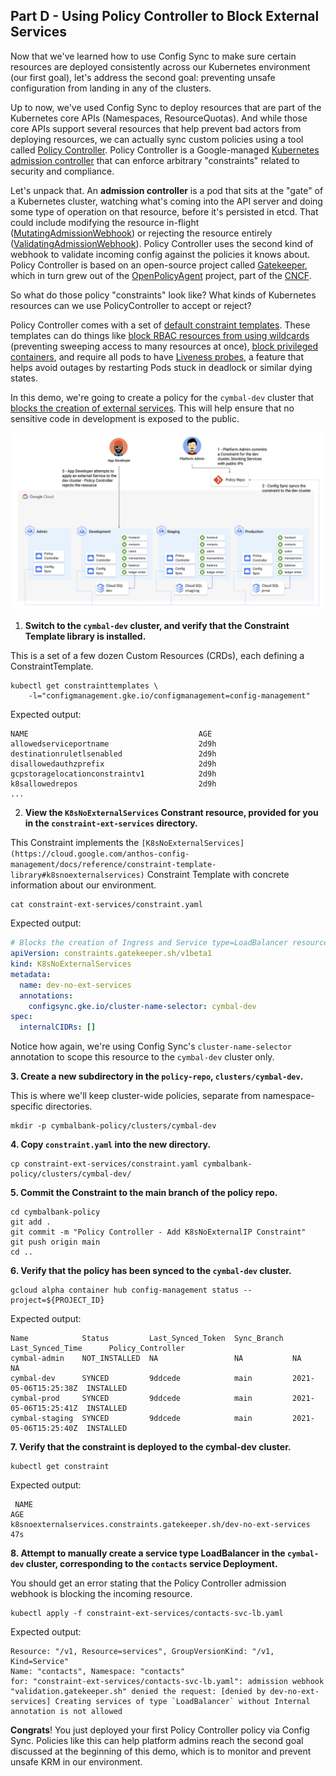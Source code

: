
## Part D - Using Policy Controller to Block External Services 

Now that we've learned how to use Config Sync to make sure certain resources are deployed consistently across our Kubernetes environment (our first goal), let's address the second goal: preventing unsafe configuration from landing in any of the clusters. 

Up to now, we've used Config Sync to deploy resources that are part of the Kubernetes core APIs (Namespaces, ResourceQuotas). And while those core APIs support several resources that help prevent bad actors from deploying resources, we can actually sync custom policies using a tool called [Policy Controller](). Policy Controller is a Google-managed [Kubernetes admission controller](https://cloud.google.com/anthos-config-management/docs/concepts/policy-controller) that can enforce arbitrary "constraints" related to security and compliance. 

Let's unpack that. An **admission controller** is a pod that sits at the "gate" of a Kubernetes cluster, watching what's coming into the API server and doing some type of operation on that resource, before it's persisted in etcd. That could include modifying the resource in-flight ([MutatingAdmissionWebhook](https://kubernetes.io/docs/reference/access-authn-authz/admission-controllers/#mutatingadmissionwebhook)) or rejecting the resource entirely ([ValidatingAdmissionWebhook](https://kubernetes.io/docs/reference/access-authn-authz/admission-controllers/#validatingadmissionwebhook)). Policy Controller uses the second kind of webhook to validate incoming config against the policies it knows about. Policy Controller is based on an open-source project called [Gatekeeper](https://github.com/open-policy-agent/gatekeeper#gatekeeper), which in turn grew out of the [OpenPolicyAgent](https://www.openpolicyagent.org/) project, part of the [CNCF](https://www.cncf.io/). 

So what do those policy "constraints" look like? What kinds of Kubernetes resources can we use PolicyController to accept or reject? 

Policy Controller comes with a set of [default constraint templates](https://cloud.google.com/anthos-config-management/docs/reference/constraint-template-library). These templates can do things like [block RBAC resources from using wildcards](https://cloud.google.com/anthos-config-management/docs/reference/constraint-template-library#k8sprohibitrolewildcardaccess) (preventing sweeping access to many resources at once), [block privileged containers](https://cloud.google.com/anthos-config-management/docs/reference/constraint-template-library#k8spspallowprivilegeescalationcontainer), and require all pods to have [Liveness probes](https://cloud.google.com/anthos-config-management/docs/reference/constraint-template-library#k8srequiredprobes), a feature that helps avoid outages by restarting Pods stuck in deadlock or similar dying states.  

In this demo, we're going to create a policy for the `cymbal-dev` cluster that [blocks the creation of external services](https://cloud.google.com/anthos-config-management/docs/reference/constraint-template-library#k8snoexternalservices). This will help ensure that no sensitive code in development is exposed to the public.  

![screenshot](screenshots/block-ext-services.jpg)

1. **Switch to the `cymbal-dev` cluster, and verify that the Constraint Template library is installed.** 
  
This is a set of a few dozen Custom Resources (CRDs), each defining a ConstraintTemplate.   

```
kubectl get constrainttemplates \
    -l="configmanagement.gke.io/configmanagement=config-management"
```

Expected output: 

```
NAME                                      AGE
allowedserviceportname                    2d9h
destinationruletlsenabled                 2d9h
disallowedauthzprefix                     2d9h
gcpstoragelocationconstraintv1            2d9h
k8sallowedrepos                           2d9h
...
```

2. **View the `K8sNoExternalServices` Constrant resource, provided for you in the `constraint-ext-services` directory.** 

This Constraint implements the `[K8sNoExternalServices](https://cloud.google.com/anthos-config-management/docs/reference/constraint-template-library#k8snoexternalservices)` Constraint Template with concrete information about our environment. 

```
cat constraint-ext-services/constraint.yaml
```

Expected output: 

```YAML 
# Blocks the creation of Ingress and Service type=LoadBalancer resources 
apiVersion: constraints.gatekeeper.sh/v1beta1
kind: K8sNoExternalServices
metadata:
  name: dev-no-ext-services
  annotations:
    configsync.gke.io/cluster-name-selector: cymbal-dev
spec:
  internalCIDRs: []
```

Notice how again, we're using Config Sync's `cluster-name-selector` annotation to scope this resource to the `cymbal-dev` cluster only.

**3. Create a new subdirectory in the `policy-repo`, `clusters/cymbal-dev`.**

This is where we'll keep cluster-wide policies, separate from namespace-specific directories. 

```
mkdir -p cymbalbank-policy/clusters/cymbal-dev
```

**4. Copy `constraint.yaml` into the new directory.**

```
cp constraint-ext-services/constraint.yaml cymbalbank-policy/clusters/cymbal-dev/
```

**5. Commit the Constraint to the main branch of the policy repo.**

```
cd cymbalbank-policy 
git add .
git commit -m "Policy Controller - Add K8sNoExternalIP Constraint"
git push origin main 
cd .. 
```

**6. Verify that the policy has been synced to the `cymbal-dev` cluster.**

```
gcloud alpha container hub config-management status --project=${PROJECT_ID}
```

Expected output: 

```
Name            Status         Last_Synced_Token  Sync_Branch  Last_Synced_Time      Policy_Controller
cymbal-admin    NOT_INSTALLED  NA                 NA           NA                    NA
cymbal-dev      SYNCED         9ddcede            main         2021-05-06T15:25:38Z  INSTALLED
cymbal-prod     SYNCED         9ddcede            main         2021-05-06T15:25:41Z  INSTALLED
cymbal-staging  SYNCED         9ddcede            main         2021-05-06T15:25:40Z  INSTALLED
```

**7. Verify that the constraint is deployed to the cymbal-dev cluster.** 

```
kubectl get constraint 
```

Expected output: 

```
 NAME                                                                  AGE
k8snoexternalservices.constraints.gatekeeper.sh/dev-no-ext-services   47s
```

**8. Attempt to manually create a service type LoadBalancer in the `cymbal-dev` cluster, corresponding to the `contacts` service Deployment.**
  
You should get an error stating that the Policy Controller admission webhook is blocking the incoming resource. 

```
kubectl apply -f constraint-ext-services/contacts-svc-lb.yaml
```

Expected output: 

```
Resource: "/v1, Resource=services", GroupVersionKind: "/v1, Kind=Service"
Name: "contacts", Namespace: "contacts"
for: "constraint-ext-services/contacts-svc-lb.yaml": admission webhook "validation.gatekeeper.sh" denied the request: [denied by dev-no-ext-services] Creating services of type `LoadBalancer` without Internal annotation is not allowed
```

**Congrats**! You just deployed your first Policy Controller policy via Config Sync. Policies like this can help platform admins reach the second goal discussed at the beginning of this demo, which is to monitor and prevent unsafe KRM in our environment.  
